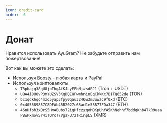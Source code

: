 ```yaml
---
icon: credit-card
order: -6
---
```


# Донат

Нравится использовать AyuGram? Не забудьте отправить нам пожертвование!

Вот как вы можете это сделать:

- Используя [Boosty](https://boosty.to/alexeyzavar) - любая карта и  PayPal
- Используя криптовалюты:
  -  `TRpbajq38qU8joThgAfKJLyEPbNjzsdPJ1` (Tron + USDT)
  -  `UQA4i8U8vP3mYUZSV3KqDQEHPwmhninEqCkkKc7BITQ652de` (TON)
  -  `bc1qdk6qq4mzq5yap3fpy0qau3246w3m3uwac9f0xd` (BTC)
  -  `0x405589857C8DFAb45B2027c68ad1e58877FDa347` (ETH)
  -  `46nHfoh3xDrS5HmABubs72igHfczzqoMDKpUhfA5KhNehhf7bddqKnb4TkR9uaaPBwPxmov5r4iTUYcT7VgaFU72TRinpLS` (XMR)
